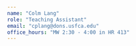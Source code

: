 ```yaml
---
name: "Colm Lang"
role: "Teaching Assistant"
email: "cplang@dons.usfca.edu"
office_hours: "MW 2:30 - 4:00 in HR 413"
---
```

